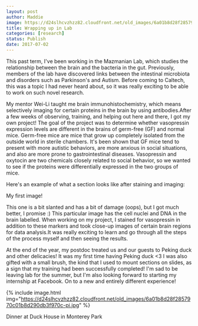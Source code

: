 ```yaml
---
layout: post
author: Maddie
image: https://d24slhcvzhzz82.cloudfront.net/old_images/6a01b8d28f2857970c01bb09a9c13c970d-pi.jpg
title: Wrapping up in Lab
categories: [research]
status: Publish
date: 2017-07-02
---
```


This past term, I've been working in the Mazmanian Lab, which studies the relationship between the brain and the bacteria in the gut. Previously, members of the lab have discovered links between the intestinal microbiota and disorders such as Parkinson's and Autism. Before coming to Caltech, this was a topic I had never heard about, so it was really exciting to be able to work on such novel research.

My mentor Wei-Li taught me brain immunohistochemistry, which means selectively imaging for certain proteins in the brain by using antibodies.After a few weeks of observing, training, and helping out here and there, I got my own project! The goal of the project was to determine whether vasopressin expression levels are different in the brains of germ-free (GF) and normal mice. Germ-free mice are mice that grow up completely isolated from the outside world in sterile chambers. It's been shown that GF mice tend to present with more autistic behaviors, are more anxious in social situations, and also are more prone to gastrointestinal diseases. Vasopressin and oxytocin are two chemicals closely related to social behavior, so we wanted to see if the proteins were differentially expressed in the two groups of mice.

Here's an example of what a section looks like after staining and imaging:

<div class="photo-caption caption-xid-6a01b8d28f2857970c01bb09a9c13c970d" id="caption-xid-6a01b8d28f2857970c01bb09a9c13c970d">My first image!

This one is a bit slanted and has a bit of damage (oops), but I got much better, I promise :) This particular image has the cell nuclei and DNA in the brain labelled. When working on my project, I stained for vasopressin in addition to these markers and took close-up images of certain brain regions for data analysis.It was really exciting to learn and go through all the steps of the process myself and then seeing the results.

At the end of the year, my postdoc treated us and our guests to Peking duck and other delicacies! It was my first time having Peking duck &lt;3 I was also gifted with a small brush, the kind that I used to mount sections on slides, as a sign that my training had been successfully completed! I'm sad to be leaving lab for the summer, but I'm also looking forward to starting my internship at Facebook. On to a new and entirely different experience!


{% include image.html img="https://d24slhcvzhzz82.cloudfront.net/old_images/6a01b8d28f2857970c01b8d290db3f970c-pi.jpg" %}<div class="photo-caption caption-xid-6a01b8d28f2857970c01b8d290db3f970c" id="caption-xid-6a01b8d28f2857970c01b8d290db3f970c">Dinner at Duck House in Monterey Park

